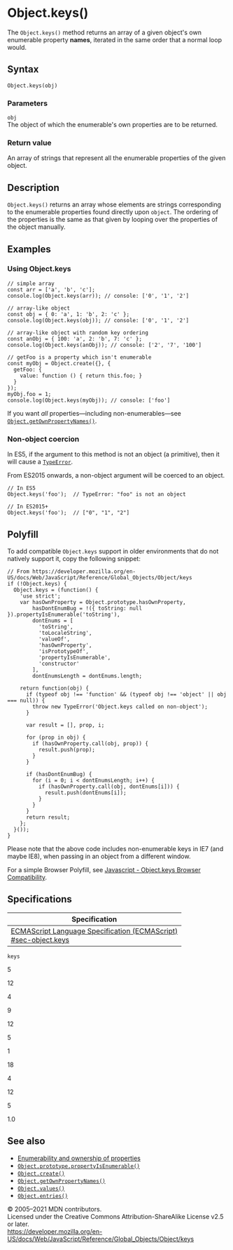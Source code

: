 # Object.keys()

The `Object.keys()` method returns an array of a given object's own enumerable property **names**, iterated in the same order that a normal loop would.

## Syntax

    Object.keys(obj)

### Parameters

`obj`  
The object of which the enumerable's own properties are to be returned.

### Return value

An array of strings that represent all the enumerable properties of the given object.

## Description

`Object.keys()` returns an array whose elements are strings corresponding to the enumerable properties found directly upon `object`. The ordering of the properties is the same as that given by looping over the properties of the object manually.

## Examples

### Using Object.keys

    // simple array
    const arr = ['a', 'b', 'c'];
    console.log(Object.keys(arr)); // console: ['0', '1', '2']

    // array-like object
    const obj = { 0: 'a', 1: 'b', 2: 'c' };
    console.log(Object.keys(obj)); // console: ['0', '1', '2']

    // array-like object with random key ordering
    const anObj = { 100: 'a', 2: 'b', 7: 'c' };
    console.log(Object.keys(anObj)); // console: ['2', '7', '100']

    // getFoo is a property which isn't enumerable
    const myObj = Object.create({}, {
      getFoo: {
        value: function () { return this.foo; }
      }
    });
    myObj.foo = 1;
    console.log(Object.keys(myObj)); // console: ['foo']

If you want _all_ properties—including non-enumerables—see [`Object.getOwnPropertyNames()`](getownpropertynames).

### Non-object coercion

In ES5, if the argument to this method is not an object (a primitive), then it will cause a [`TypeError`](../typeerror).

From ES2015 onwards, a non-object argument will be coerced to an object.

    // In ES5
    Object.keys('foo');  // TypeError: "foo" is not an object

    // In ES2015+
    Object.keys('foo');  // ["0", "1", "2"]

## Polyfill

To add compatible `Object.keys` support in older environments that do not natively support it, copy the following snippet:

    // From https://developer.mozilla.org/en-US/docs/Web/JavaScript/Reference/Global_Objects/Object/keys
    if (!Object.keys) {
      Object.keys = (function() {
        'use strict';
        var hasOwnProperty = Object.prototype.hasOwnProperty,
            hasDontEnumBug = !({ toString: null }).propertyIsEnumerable('toString'),
            dontEnums = [
              'toString',
              'toLocaleString',
              'valueOf',
              'hasOwnProperty',
              'isPrototypeOf',
              'propertyIsEnumerable',
              'constructor'
            ],
            dontEnumsLength = dontEnums.length;

        return function(obj) {
          if (typeof obj !== 'function' && (typeof obj !== 'object' || obj === null)) {
            throw new TypeError('Object.keys called on non-object');
          }

          var result = [], prop, i;

          for (prop in obj) {
            if (hasOwnProperty.call(obj, prop)) {
              result.push(prop);
            }
          }

          if (hasDontEnumBug) {
            for (i = 0; i < dontEnumsLength; i++) {
              if (hasOwnProperty.call(obj, dontEnums[i])) {
                result.push(dontEnums[i]);
              }
            }
          }
          return result;
        };
      }());
    }

Please note that the above code includes non-enumerable keys in IE7 (and maybe IE8), when passing in an object from a different window.

For a simple Browser Polyfill, see [Javascript - Object.keys Browser Compatibility](https://tokenposts.blogspot.com.au/2012/04/javascript-objectkeys-browser.html).

## Specifications

<table><thead><tr class="header"><th>Specification</th></tr></thead><tbody><tr class="odd"><td><a href="https://tc39.es/ecma262/#sec-object.keys">ECMAScript Language Specification (ECMAScript)<br />
<span class="small">#sec-object.keys</span></a></td></tr></tbody></table>

`keys`

5

12

4

9

12

5

1

18

4

12

5

1.0

## See also

-   [Enumerability and ownership of properties](https://developer.mozilla.org/en-US/docs/Web/JavaScript/Enumerability_and_ownership_of_properties)
-   [`Object.prototype.propertyIsEnumerable()`](propertyisenumerable)
-   [`Object.create()`](create)
-   [`Object.getOwnPropertyNames()`](getownpropertynames)
-   [`Object.values()`](values)
-   [`Object.entries()`](entries)

© 2005–2021 MDN contributors.  
Licensed under the Creative Commons Attribution-ShareAlike License v2.5 or later.  
<a href="https://developer.mozilla.org/en-US/docs/Web/JavaScript/Reference/Global_Objects/Object/keys" class="_attribution-link">https://developer.mozilla.org/en-US/docs/Web/JavaScript/Reference/Global_Objects/Object/keys</a>
